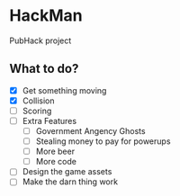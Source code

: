 # HackMan
PubHack project

## What to do?
 - [x] Get something moving
 - [x] Collision
 - [ ] Scoring
 - [ ] Extra Features
    - [ ] Government Angency Ghosts
    - [ ] Stealing money to pay for powerups
    - [ ] More beer
    - [ ] More code
 - [ ] Design the game assets
 - [ ] Make the darn thing work
